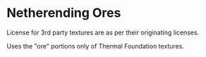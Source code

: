 # Netherending Ores

License for 3rd party textures are as per their originating licenses.

Uses the "ore" portions only of Thermal Foundation textures.
